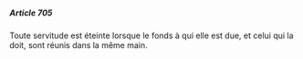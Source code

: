 ##### Article 705

Toute servitude est éteinte lorsque le fonds à qui elle est due, et celui qui la doit, sont réunis dans la même main.

